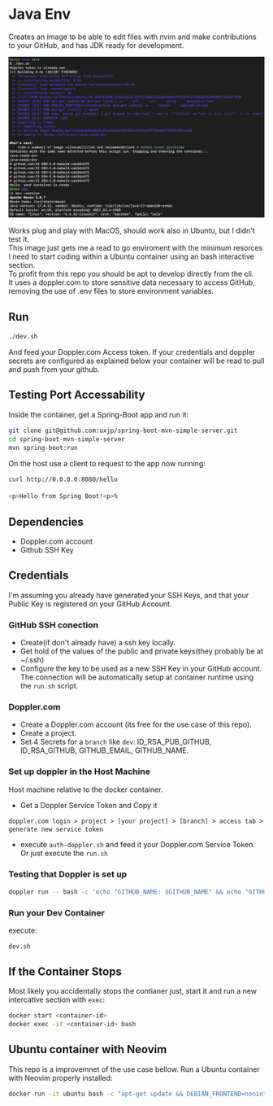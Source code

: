 # Java Env
Creates an image to be able to edit files with nvim and make contributions to your GitHub, and has JDK ready for development.  

![dev.sh exec output](images/dev-sh.png)

Works plug and play with MacOS, should work also in Ubuntu, but I didn't test it.  
This image just gets me a read to go enviroment with the minimum resorces I need to start coding within a Ubuntu container using an bash interactive section.  
To profit from this repo you should be apt to develop directly from the cli.  
It uses a doppler.com to store sensitive data necessary to access GitHub, removing the use of .env files to store environment variables.

## Run
```bash
./dev.sh
```
And feed your Doppler.com Access token. If your credentials and doppler secrets are configured as explained below your container will be read to pull and push from your github.

## Testing Port Accessability

Inside the container, get a Spring-Boot app and run it:  
```bash
git clone git@github.com:uxjp/spring-boot-mvn-simple-server.git
cd spring-boot-mvn-simple-server
mvn spring-boot:run
```

On the host use a client to request to the app now running:
```bash
curl http://0.0.0.0:8080/hello

<p>Hello from Spring Boot!<p>%

```

## Dependencies
- Doppler.com account
- Github SSH Key

## Credentials
I'm assuming you already have generated your SSH Keys, and that your Public Key is registered on your GitHub Account.

### GitHub SSH conection
- Create(if don't already have) a ssh key locally.
- Get hold of the values of the public and private keys(they probably be at ~/.ssh)
- Configure the key to be used as a new SSH Key in your GitHub account.
The connection will be automatically setup at container runtime using the `run.sh` script.

### Doppler.com
- Create a Doppler.com account (its free for the use case of this repo).
- Create a project.
- Set 4 Secrets for a `branch` like `dev`: ID_RSA_PUB_GITHUB, ID_RSA_GITHUB, GITHUB_EMAIL, GITHUB_NAME.

### Set up doppler in the Host Machine
Host machine relative to the docker container.
- Get a Doppler Service Token and Copy it
```
doppler.com login > project > [your project] > [branch] > access tab > generate new service token
```
- execute `auth-doppler.sh` and feed it your Doppler.com Service Token. Or just execute the `run.sh`

### Testing that Doppler is set up
```bash
doppler run -- bash -c 'echo "GITHUB_NAME: $GITHUB_NAME" && echo "GITHUB_EMAIL: $GITHUB_EMAIL"'
```

### Run your Dev Container
execute:  
```
dev.sh
```

## If the Container Stops
Most likely you accidentally stops the contianer just, start it and run a new intercative section with `exec`:  
```bash
docker start <container-id>
docker exec -it <container-id> bash
```

## Ubuntu container with Neovim
This repo is a improvemnet of the use case bellow. Run a Ubuntu container with Neovim properly installed:  
```bash
docker run -it ubuntu bash -c "apt-get update && DEBIAN_FRONTEND=noninteractive apt-get install -y neovim && bash"
```

